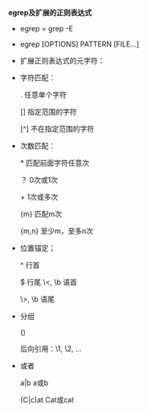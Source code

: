 **egrep及扩展的正则表达式**

* egrep = grep -E

* egrep [OPTIONS] PATTERN [FILE...]

* 扩展正则表达式的元字符：

* 字符匹配：

  . 任意单个字符

  [] 指定范围的字符

  [^] 不在指定范围的字符

* 次数匹配：

  \* 匹配前面字符任意次

  ？ 0次或1次

  \+ 1次或多次

  {m} 匹配m次

  {m,n} 至少m，至多n次

* 位置锚定；

  ^ 行首

  $ 行尾
  \\<, \\b 语首

  \\>, \\b 语尾

* 分组

  ()

  后向引用：\1, \2, ...

* 或者

  a|b    a或b

  (C|c)at  Cat或cat
